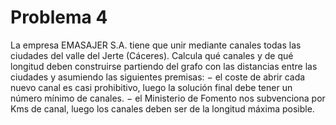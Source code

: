 # Problema 4
La empresa EMASAJER S.A. tiene que unir mediante canales todas las ciudades del valle del Jerte (Cáceres). Calcula qué canales y de qué longitud deben construirse partiendo del grafo con las distancias entre las ciudades y asumiendo las siguientes premisas:
− el coste de abrir cada nuevo canal es casi prohibitivo, luego la solución final debe tener un número mínimo de canales.
− el Ministerio de Fomento nos subvenciona por Kms de canal, luego los canales deben ser de la longitud máxima posible.
